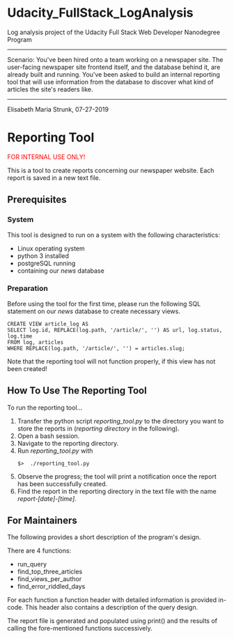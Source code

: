 # Udacity_FullStack_LogAnalysis
Log analysis project of the Udacity Full Stack Web Developer Nanodegree Program
___
Scenario:
You've been hired onto a team working on a newspaper site. The user-facing newspaper site frontend itself, and the database behind it, are already built and running. You've been asked to build an internal reporting tool that will use information from the database to discover what kind of articles the site's readers like.
___

Elisabeth Maria Strunk, 07-27-2019

# Reporting Tool
<span style="color:red">FOR INTERNAL USE ONLY!</span>

This is a tool to create reports concerning our newspaper website.
Each report is saved in a new text file.
## Prerequisites
### System
This tool is designed to run on a system with the following characteristics:
+ Linux operating system
+ python 3 installed
+ postgreSQL running
+ containing our _news_ database
### Preparation
Before using the tool for the first time, please run the following SQL statement on our _news_ database to create necessary views.
```
CREATE VIEW article_log AS
SELECT log.id, REPLACE(log.path, '/article/', '') AS url, log.status, log.time
FROM log, articles
WHERE REPLACE(log.path, '/article/', '') = articles.slug;
```
Note that the reporting tool will not function properly, if this view has not been created!
## How To Use The Reporting Tool
To run the reporting tool...
1. Transfer the python script _reporting_tool.py_ to the directory you want to store the reports in (_reporting directory_ in the following).
2. Open a bash session.
3. Navigate to the reporting directory.
4. Run _reporting_tool.py_ with
    ```
    $>  ./reporting_tool.py
    ```
5. Observe the progress; the tool will print a notification once the report has been successfully created.
6. Find the report in the reporting directory in the text file with the name _report-[date]-[time]_.
## For Maintainers
The following provides a short description of the program's design.

There are 4 functions:
+ run_query
+ find_top_three_articles
+ find_views_per_author
+ find_error_riddled_days

For each function a function header with detailed information is provided in-code. This header also contains a description of the query design.

The report file is generated and populated using print() and the results of calling the fore-mentioned functions successively.
